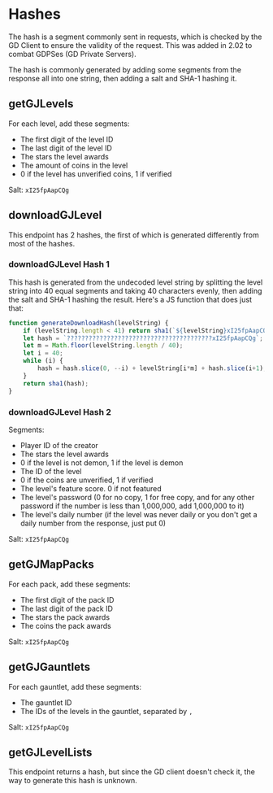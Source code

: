 # Hashes

The hash is a segment commonly sent in requests, which is checked by the GD Client to ensure the validity of the request. This was added in 2.02 to combat GDPSes (GD Private Servers).

The hash is commonly generated by adding some segments from the response all into one string, then adding a salt and SHA-1 hashing it.

## getGJLevels

For each level, add these segments:

- The first digit of the level ID
- The last digit of the level ID
- The stars the level awards
- The amount of coins in the level
- 0 if the level has unverified coins, 1 if verified

Salt: `xI25fpAapCQg`

## downloadGJLevel

This endpoint has 2 hashes, the first of which is generated differently from most of the hashes.

### downloadGJLevel Hash 1

This hash is generated from the undecoded level string by splitting the level string into 40 equal segments and taking 40 characters evenly, then adding the salt and SHA-1 hashing the result. Here's a JS function that does just that:

```js
function generateDownloadHash(levelString) {
    if (levelString.length < 41) return sha1(`${levelString}xI25fpAapCQg`);
    let hash = `????????????????????????????????????????xI25fpAapCQg`;
    let m = Math.floor(levelString.length / 40);
    let i = 40;
    while (i) {
        hash = hash.slice(0, --i) + levelString[i*m] + hash.slice(i+1);
    }
    return sha1(hash);
}
```

### downloadGJLevel Hash 2

Segments:

- Player ID of the creator
- The stars the level awards
- 0 if the level is not demon, 1 if the level is demon
- The ID of the level
- 0 if the coins are unverified, 1 if verified
- The level's feature score. 0 if not featured
- The level's password (0 for no copy, 1 for free copy, and for any other password if the number is less than 1,000,000, add 1,000,000 to it)
- The level's daily number (if the level was never daily or you don't get a daily number from the response, just put 0)
  
Salt: `xI25fpAapCQg`

## getGJMapPacks

For each pack, add these segments:

- The first digit of the pack ID
- The last digit of the pack ID
- The stars the pack awards
- The coins the pack awards

Salt: `xI25fpAapCQg`

## getGJGauntlets

For each gauntlet, add these segments:

- The gauntlet ID
- The IDs of the levels in the gauntlet, separated by `,`

Salt: `xI25fpAapCQg`

## getGJLevelLists

This endpoint returns a hash, but since the GD client doesn't check it, the way to generate this hash is unknown.
